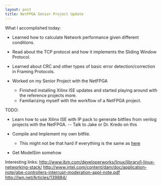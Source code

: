 ```yaml
---
layout: post
title: NetFPGA Senior Project Update
---
```


What I accomplished today:

* Learned how to calculate Network performance given different conditions.
* Read about the TCP protocol and how it implements the Sliding Window Protocol.
* Learned about CRC and other types of basic error detection/correction in Framing Protocols.
* Worked on my Senior Project with the NetFPGA

    * Finished installing Xilinx ISE updates and started playing around with the reference projects more.
    * Familiarizing myself with the workflow of a NetFPGA project.

TODO:
* Learn how to use Xilinx ISE with IP pack to generate bitfiles from verilog projects with the NetFPGA. -- Talk to Jake or Dr. Kredo on this
* Compile and Implement my own bitfile.

    * This might not be that hard if everything is the same as [here](http://wiki.netfpga.org/foswiki/bin/view/NetFPGA/OneGig/VerifyHardwareAndSoftware#Run_regression_scripts_on_new_bi)

* Get ModelSim somehow


Interesting links:
http://www.ibm.com/developerworks/linux/library/l-linux-networking-stack/
http://www.intel.com/content/dam/doc/application-note/gbe-controllers-interrupt-moderation-appl-note.pdf
http://lwn.net/Articles/139884/
